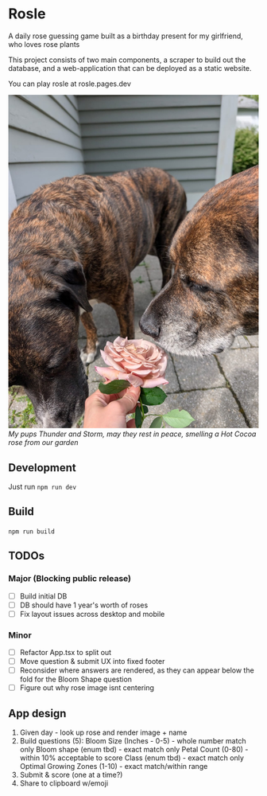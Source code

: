 # Rosle
 A daily rose guessing game built as a birthday present for my girlfriend, who loves rose plants

This project consists of two main components, a scraper to build out the database, and a web-application that can be deployed as a static website.

You can play rosle at rosle.pages.dev

<img src="./furdurfurm-rose.jpg"/>
<em>My pups Thunder and Storm, may they rest in peace, smelling a Hot Cocoa rose from our garden</em>

## Development
Just run `npm run dev`

## Build
`npm run build`

## TODOs

### Major (Blocking public release)
- [ ] Build initial DB
- [ ] DB should have 1 year's worth of roses
- [ ] Fix layout issues across desktop and mobile

### Minor
- [ ] Refactor App.tsx to split out 
- [ ] Move question & submit UX into fixed footer
- [ ] Reconsider where answers are rendered, as they can appear below the fold for the Bloom Shape question
- [ ] Figure out why rose image isnt centering

## App design
1. Given day - look up rose and render image + name
2. Build questions (5):
    Bloom Size (Inches - 0-5) - whole number match only
    Bloom shape (enum tbd) - exact match only
    Petal Count (0-80) - within 10% acceptable to score
    Class (enum tbd) - exact match only
    Optimal Growing Zones (1-10) - exact match/within range
3. Submit & score (one at a time?)
4. Share to clipboard w/emoji





